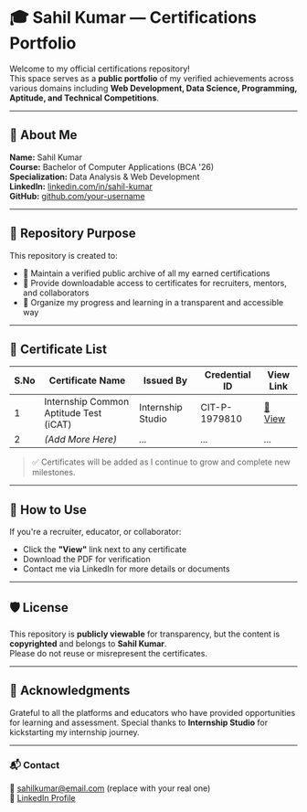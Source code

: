 # 🎓 Sahil Kumar — Certifications Portfolio

Welcome to my official certifications repository!  
This space serves as a **public portfolio** of my verified achievements across various domains including **Web Development, Data Science, Programming, Aptitude, and Technical Competitions**.

---

## 📜 About Me

**Name:** Sahil Kumar  
**Course:** Bachelor of Computer Applications (BCA '26)  
**Specialization:** Data Analysis & Web Development  
**LinkedIn:** [linkedin.com/in/sahil-kumar](https://www.linkedin.com/in/your-profile)  
**GitHub:** [github.com/your-username](https://github.com/your-username)  

---

## 📂 Repository Purpose

This repository is created to:
- 📄 Maintain a verified public archive of all my earned certifications
- 📎 Provide downloadable access to certificates for recruiters, mentors, and collaborators
- 🧾 Organize my progress and learning in a transparent and accessible way

---

## 📁 Certificate List

| S.No | Certificate Name                         | Issued By          | Credential ID         | View Link |
|------|------------------------------------------|---------------------|------------------------|-----------|
| 1    | Internship Common Aptitude Test (iCAT)   | Internship Studio   | CIT-P-1979810          | [🔗 View](https://github.com/your-username/Sahil-certifications/raw/main/Sahil_Kumar_iCAT_Certificate.pdf) |
| 2    | *(Add More Here)*                        | *...*               | *...*                  | *...*     |

> ✅ Certificates will be added as I continue to grow and complete new milestones.

---

## 📌 How to Use

If you're a recruiter, educator, or collaborator:
- Click the **"View"** link next to any certificate
- Download the PDF for verification
- Contact me via LinkedIn for more details or documents

---

## 🛡️ License

This repository is **publicly viewable** for transparency, but the content is **copyrighted** and belongs to **Sahil Kumar**.  
Please do not reuse or misrepresent the certificates.

---

## 🙏 Acknowledgments

Grateful to all the platforms and educators who have provided opportunities for learning and assessment. Special thanks to **Internship Studio** for kickstarting my internship journey.

---

### 📬 Contact

📩 sahilkumar@email.com (replace with your real one)  
🔗 [LinkedIn Profile](https://www.linkedin.com/in/your-profile)



